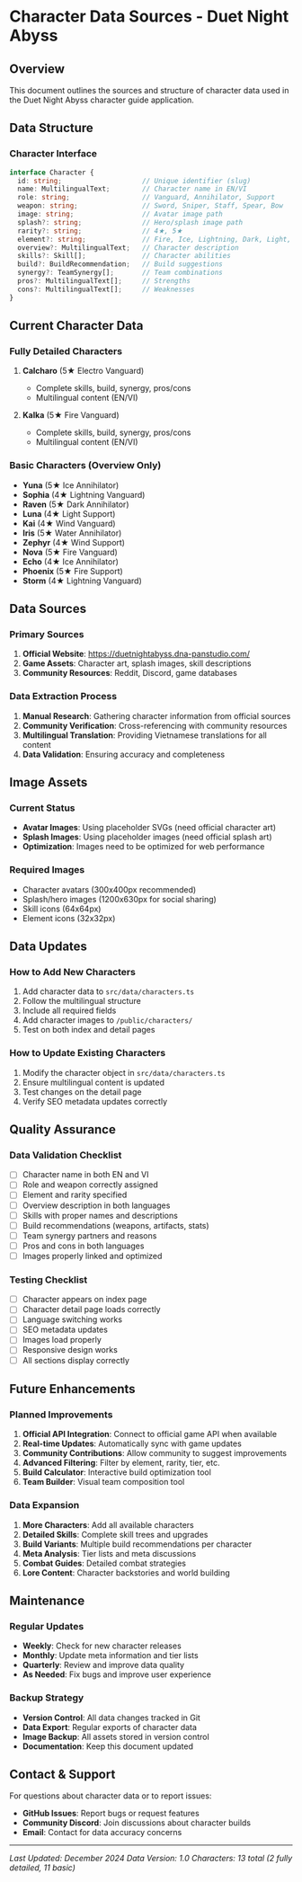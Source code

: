 # Character Data Sources - Duet Night Abyss

## Overview
This document outlines the sources and structure of character data used in the Duet Night Abyss character guide application.

## Data Structure

### Character Interface
```typescript
interface Character {
  id: string;                    // Unique identifier (slug)
  name: MultilingualText;        // Character name in EN/VI
  role: string;                  // Vanguard, Annihilator, Support
  weapon: string;                // Sword, Sniper, Staff, Spear, Bow
  image: string;                 // Avatar image path
  splash?: string;               // Hero/splash image path
  rarity?: string;               // 4★, 5★
  element?: string;              // Fire, Ice, Lightning, Dark, Light, Wind, Water, Electro
  overview?: MultilingualText;   // Character description
  skills?: Skill[];              // Character abilities
  build?: BuildRecommendation;   // Build suggestions
  synergy?: TeamSynergy[];       // Team combinations
  pros?: MultilingualText[];     // Strengths
  cons?: MultilingualText[];     // Weaknesses
}
```

## Current Character Data

### Fully Detailed Characters
1. **Calcharo** (5★ Electro Vanguard)
   - Complete skills, build, synergy, pros/cons
   - Multilingual content (EN/VI)

2. **Kalka** (5★ Fire Vanguard)
   - Complete skills, build, synergy, pros/cons
   - Multilingual content (EN/VI)

### Basic Characters (Overview Only)
- **Yuna** (5★ Ice Annihilator)
- **Sophia** (4★ Lightning Vanguard)
- **Raven** (5★ Dark Annihilator)
- **Luna** (4★ Light Support)
- **Kai** (4★ Wind Vanguard)
- **Iris** (5★ Water Annihilator)
- **Zephyr** (4★ Wind Support)
- **Nova** (5★ Fire Vanguard)
- **Echo** (4★ Ice Annihilator)
- **Phoenix** (5★ Fire Support)
- **Storm** (4★ Lightning Vanguard)

## Data Sources

### Primary Sources
1. **Official Website**: https://duetnightabyss.dna-panstudio.com/
2. **Game Assets**: Character art, splash images, skill descriptions
3. **Community Resources**: Reddit, Discord, game databases

### Data Extraction Process
1. **Manual Research**: Gathering character information from official sources
2. **Community Verification**: Cross-referencing with community resources
3. **Multilingual Translation**: Providing Vietnamese translations for all content
4. **Data Validation**: Ensuring accuracy and completeness

## Image Assets

### Current Status
- **Avatar Images**: Using placeholder SVGs (need official character art)
- **Splash Images**: Using placeholder images (need official splash art)
- **Optimization**: Images need to be optimized for web performance

### Required Images
- Character avatars (300x400px recommended)
- Splash/hero images (1200x630px for social sharing)
- Skill icons (64x64px)
- Element icons (32x32px)

## Data Updates

### How to Add New Characters
1. Add character data to `src/data/characters.ts`
2. Follow the multilingual structure
3. Include all required fields
4. Add character images to `/public/characters/`
5. Test on both index and detail pages

### How to Update Existing Characters
1. Modify the character object in `src/data/characters.ts`
2. Ensure multilingual content is updated
3. Test changes on the detail page
4. Verify SEO metadata updates correctly

## Quality Assurance

### Data Validation Checklist
- [ ] Character name in both EN and VI
- [ ] Role and weapon correctly assigned
- [ ] Element and rarity specified
- [ ] Overview description in both languages
- [ ] Skills with proper names and descriptions
- [ ] Build recommendations (weapons, artifacts, stats)
- [ ] Team synergy partners and reasons
- [ ] Pros and cons in both languages
- [ ] Images properly linked and optimized

### Testing Checklist
- [ ] Character appears on index page
- [ ] Character detail page loads correctly
- [ ] Language switching works
- [ ] SEO metadata updates
- [ ] Images load properly
- [ ] Responsive design works
- [ ] All sections display correctly

## Future Enhancements

### Planned Improvements
1. **Official API Integration**: Connect to official game API when available
2. **Real-time Updates**: Automatically sync with game updates
3. **Community Contributions**: Allow community to suggest improvements
4. **Advanced Filtering**: Filter by element, rarity, tier, etc.
5. **Build Calculator**: Interactive build optimization tool
6. **Team Builder**: Visual team composition tool

### Data Expansion
1. **More Characters**: Add all available characters
2. **Detailed Skills**: Complete skill trees and upgrades
3. **Build Variants**: Multiple build recommendations per character
4. **Meta Analysis**: Tier lists and meta discussions
5. **Combat Guides**: Detailed combat strategies
6. **Lore Content**: Character backstories and world building

## Maintenance

### Regular Updates
- **Weekly**: Check for new character releases
- **Monthly**: Update meta information and tier lists
- **Quarterly**: Review and improve data quality
- **As Needed**: Fix bugs and improve user experience

### Backup Strategy
- **Version Control**: All data changes tracked in Git
- **Data Export**: Regular exports of character data
- **Image Backup**: All assets stored in version control
- **Documentation**: Keep this document updated

## Contact & Support

For questions about character data or to report issues:
- **GitHub Issues**: Report bugs or request features
- **Community Discord**: Join discussions about character builds
- **Email**: Contact for data accuracy concerns

---

*Last Updated: December 2024*
*Data Version: 1.0*
*Characters: 13 total (2 fully detailed, 11 basic)*
